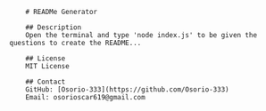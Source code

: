 
        # READMe Generator

        ## Description
        Open the terminal and type 'node index.js' to be given the questions to create the README...

        ## License
        MIT License

        ## Contact
        GitHub: [Osorio-333](https://github.com/Osorio-333)  
        Email: osorioscar619@gmail.com
        